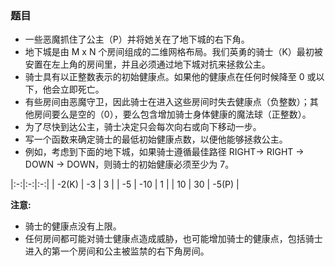 ### 题目
* 一些恶魔抓住了公主（P）并将她关在了地下城的右下角。
* 地下城是由 M x N 个房间组成的二维网格布局。我们英勇的骑士（K）最初被安置在左上角的房间里，并且必须通过地下城对抗来拯救公主。
* 骑士具有以正整数表示的初始健康点。如果他的健康点在任何时候降至 0 或以下，他会立即死亡。
* 有些房间由恶魔守卫，因此骑士在进入这些房间时失去健康点（负整数）；其他房间要么是空的（0），要么包含增加骑士身体健康的魔法球（正整数）。
* 为了尽快到达公主，骑士决定只会每次向右或向下移动一步。
* 写一个函数来确定骑士的最低初始健康点数，以便他能够拯救公主。
* 例如，考虑到下面的地下城，如果骑士遵循最佳路径 RIGHT-> RIGHT -> DOWN -> DOWN，则骑士的初始健康必须至少为 7。



|:-:|:-:|:-:|
| -2(K) | -3 | 3 |
| -5 | -10 | 1 |
| 10 | 30 | -5(P) |



**注意:**
* 骑士的健康点没有上限。
* 任何房间都可能对骑士健康点造成威胁，也可能增加骑士的健康点，包括骑士进入的第一个房间和公主被监禁的右下角房间。
